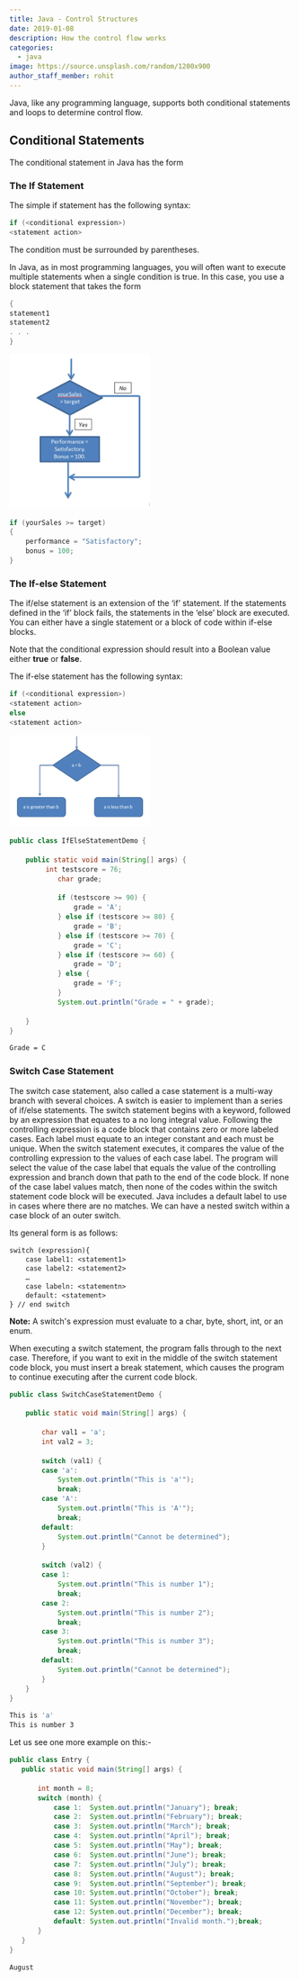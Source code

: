 ```yaml
---
title: Java - Control Structures
date: 2019-01-08
description: How the control flow works
categories:
  - java
image: https://source.unsplash.com/random/1200x900
author_staff_member: rohit
---
```


Java, like any programming language, supports both conditional statements and loops to determine control flow.

## Conditional Statements

The conditional statement in Java has the form

### The If Statement

The simple if statement has the following syntax:

```java
if (<conditional expression>)
<statement action>
```
The condition must be surrounded by parentheses.

In Java, as in most programming languages, you will often want to execute multiple statements when a single condition is true. In this case, you use a block statement that takes the form
```java
{
statement1
statement2
. . .
}
```

<img alt="if condition" src="/images/java/j-4.webp" width="250">

```java
if (yourSales >= target)
{
	performance = "Satisfactory";
	bonus = 100;
}
```

### The If-else Statement

The if/else statement is an extension of the ‘if’ statement. If the statements defined in the ‘if’ block fails, the statements in the ‘else’ block are executed. You can either have a single statement or a block of code within if-else blocks.
 
Note that the conditional expression should result into a Boolean value either **true** or **false**.

The if-else statement has the following syntax:

```java
if (<conditional expression>)
<statement action>
else
<statement action>
```

<img alt="if else condition" src="/images/java/j-5.webp" width="250">

```java
public class IfElseStatementDemo {

	public static void main(String[] args) {
		 int testscore = 76;
	        char grade;

	        if (testscore >= 90) {
	            grade = 'A';
	        } else if (testscore >= 80) {
	            grade = 'B';
	        } else if (testscore >= 70) {
	            grade = 'C';
	        } else if (testscore >= 60) {
	            grade = 'D';
	        } else {
	            grade = 'F';
	        }
	        System.out.println("Grade = " + grade);

	}
}
```

```bash
Grade = C
```

### Switch Case Statement
The switch case statement, also called a case statement is a multi-way branch with several choices. A switch is easier to implement than a series of if/else statements. The switch statement begins with a keyword, followed by an expression that equates to a no long integral value. Following the controlling expression is a code block that contains zero or more labeled cases. Each label must equate to an integer constant and each must be unique. When the switch statement executes, it compares the value of the controlling expression to the values of each case label. The program will select the value of the case label that equals the value of the controlling expression and branch down that path to the end of the code block. If none of the case label values match, then none of the codes within the switch statement code block will be executed. Java includes a default label to use in cases where there are no matches. We can have a nested switch within a case block of an outer switch. 

Its general form is as follows:

```text
switch (expression){
    case label1: <statement1>
    case label2: <statement2>
    …
    case labeln: <statementn>
    default: <statement>
} // end switch 
```
**Note:**  A switch's expression must evaluate to a char, byte, short, int, or an enum.

When executing a switch statement, the program falls through to the next case. Therefore, if you want to exit in the middle of the switch statement code block, you must insert a break statement, which causes the program to continue executing after the current code block. 

```java
public class SwitchCaseStatementDemo {

	public static void main(String[] args) {
			
		char val1 = 'a';
		int val2 = 3;
		
		switch (val1) {
		case 'a':
			System.out.println("This is 'a'");
			break;
		case 'A':
			System.out.println("This is 'A'");
			break;
		default:
			System.out.println("Cannot be determined");
		}
		
		switch (val2) {
		case 1:
			System.out.println("This is number 1");
			break;
		case 2:
			System.out.println("This is number 2");
			break;
		case 3:
			System.out.println("This is number 3");
			break;
		default:
			System.out.println("Cannot be determined");
		}
	}
}
```


```bash
This is 'a'
This is number 3
```

 Let us see one more example on this:-
 
 ```java
public class Entry {
    public static void main(String[] args) {

        int month = 8;
        switch (month) {
            case 1:  System.out.println("January"); break;
            case 2:  System.out.println("February"); break;
            case 3:  System.out.println("March"); break;
            case 4:  System.out.println("April"); break;
            case 5:  System.out.println("May"); break;
            case 6:  System.out.println("June"); break;
            case 7:  System.out.println("July"); break;
            case 8:  System.out.println("August"); break;
            case 9:  System.out.println("September"); break;
            case 10: System.out.println("October"); break;
            case 11: System.out.println("November"); break;
            case 12: System.out.println("December"); break;
            default: System.out.println("Invalid month.");break;
        }
    }
}
```


```bash
August
```






